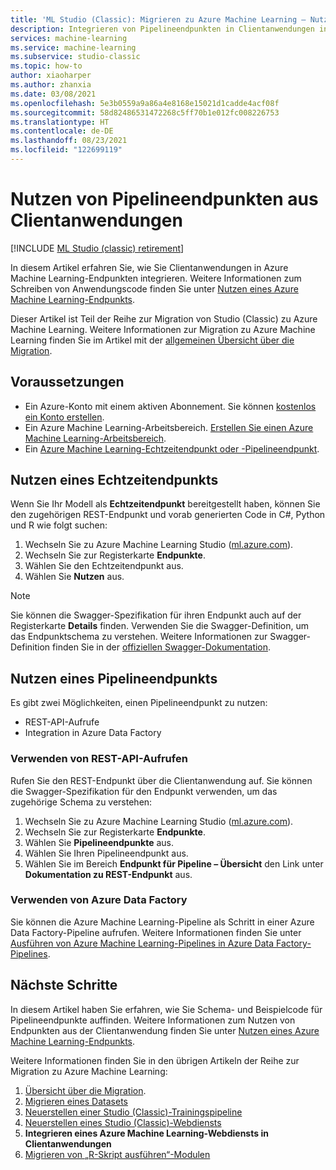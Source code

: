```yaml
---
title: 'ML Studio (Classic): Migrieren zu Azure Machine Learning – Nutzen von Pipelineendpunkten'
description: Integrieren von Pipelineendpunkten in Clientanwendungen in Azure Machine Learning
services: machine-learning
ms.service: machine-learning
ms.subservice: studio-classic
ms.topic: how-to
author: xiaoharper
ms.author: zhanxia
ms.date: 03/08/2021
ms.openlocfilehash: 5e3b0559a9a86a4e8168e15021d1cadde4acf08f
ms.sourcegitcommit: 58d82486531472268c5ff70b1e012fc008226753
ms.translationtype: HT
ms.contentlocale: de-DE
ms.lasthandoff: 08/23/2021
ms.locfileid: "122699119"
---
```

# <a name="consume-pipeline-endpoints-from-client-applications"></a>Nutzen von Pipelineendpunkten aus Clientanwendungen

[!INCLUDE [ML Studio (classic) retirement](../../includes/machine-learning-studio-classic-deprecation.md)]

In diesem Artikel erfahren Sie, wie Sie Clientanwendungen in Azure Machine Learning-Endpunkten integrieren. Weitere Informationen zum Schreiben von Anwendungscode finden Sie unter [Nutzen eines Azure Machine Learning-Endpunkts](how-to-consume-web-service.md).

Dieser Artikel ist Teil der Reihe zur Migration von Studio (Classic) zu Azure Machine Learning. Weitere Informationen zur Migration zu Azure Machine Learning finden Sie im Artikel mit der [allgemeinen Übersicht über die Migration](migrate-overview.md).

## <a name="prerequisites"></a>Voraussetzungen

- Ein Azure-Konto mit einem aktiven Abonnement. Sie können [kostenlos ein Konto erstellen](https://azure.microsoft.com/free/?WT.mc_id=A261C142F).
- Ein Azure Machine Learning-Arbeitsbereich. [Erstellen Sie einen Azure Machine Learning-Arbeitsbereich](how-to-manage-workspace.md#create-a-workspace).
- Ein [Azure Machine Learning-Echtzeitendpunkt oder -Pipelineendpunkt](migrate-rebuild-web-service.md).


## <a name="consume-a-real-time-endpoint"></a>Nutzen eines Echtzeitendpunkts 

Wenn Sie Ihr Modell als **Echtzeitendpunkt** bereitgestellt haben, können Sie den zugehörigen REST-Endpunkt und vorab generierten Code in C#, Python und R wie folgt suchen:

1. Wechseln Sie zu Azure Machine Learning Studio ([ml.azure.com](https://ml.azure.com)).
1. Wechseln Sie zur Registerkarte **Endpunkte**.
1. Wählen Sie den Echtzeitendpunkt aus.
1. Wählen Sie **Nutzen** aus.

> [!NOTE]
> Sie können die Swagger-Spezifikation für ihren Endpunkt auch auf der Registerkarte **Details** finden. Verwenden Sie die Swagger-Definition, um das Endpunktschema zu verstehen. Weitere Informationen zur Swagger-Definition finden Sie in der [offiziellen Swagger-Dokumentation](https://swagger.io/docs/specification/2-0/what-is-swagger/).


## <a name="consume-a-pipeline-endpoint"></a>Nutzen eines Pipelineendpunkts

Es gibt zwei Möglichkeiten, einen Pipelineendpunkt zu nutzen:

- REST-API-Aufrufe
- Integration in Azure Data Factory

### <a name="use-rest-api-calls"></a>Verwenden von REST-API-Aufrufen

Rufen Sie den REST-Endpunkt über die Clientanwendung auf. Sie können die Swagger-Spezifikation für den Endpunkt verwenden, um das zugehörige Schema zu verstehen:

1. Wechseln Sie zu Azure Machine Learning Studio ([ml.azure.com](https://ml.azure.com)).
1. Wechseln Sie zur Registerkarte **Endpunkte**.
1. Wählen Sie **Pipelineendpunkte** aus.
1. Wählen Sie Ihren Pipelineendpunkt aus.
1. Wählen Sie im Bereich **Endpunkt für Pipeline – Übersicht** den Link unter **Dokumentation zu REST-Endpunkt** aus.

### <a name="use-azure-data-factory"></a>Verwenden von Azure Data Factory

Sie können die Azure Machine Learning-Pipeline als Schritt in einer Azure Data Factory-Pipeline aufrufen. Weitere Informationen finden Sie unter [Ausführen von Azure Machine Learning-Pipelines in Azure Data Factory-Pipelines](../data-factory/transform-data-machine-learning-service.md).


## <a name="next-steps"></a>Nächste Schritte

In diesem Artikel haben Sie erfahren, wie Sie Schema- und Beispielcode für Pipelineendpunkte auffinden. Weitere Informationen zum Nutzen von Endpunkten aus der Clientanwendung finden Sie unter [Nutzen eines Azure Machine Learning-Endpunkts](how-to-consume-web-service.md).

Weitere Informationen finden Sie in den übrigen Artikeln der Reihe zur Migration zu Azure Machine Learning: 
1. [Übersicht über die Migration](migrate-overview.md).
1. [Migrieren eines Datasets](migrate-register-dataset.md)
1. [Neuerstellen einer Studio (Classic)-Trainingspipeline](migrate-rebuild-experiment.md)
1. [Neuerstellen eines Studio (Classic)-Webdiensts](migrate-rebuild-web-service.md)
1. **Integrieren eines Azure Machine Learning-Webdiensts in Clientanwendungen**
1. [Migrieren von „R-Skript ausführen“-Modulen](migrate-execute-r-script.md)